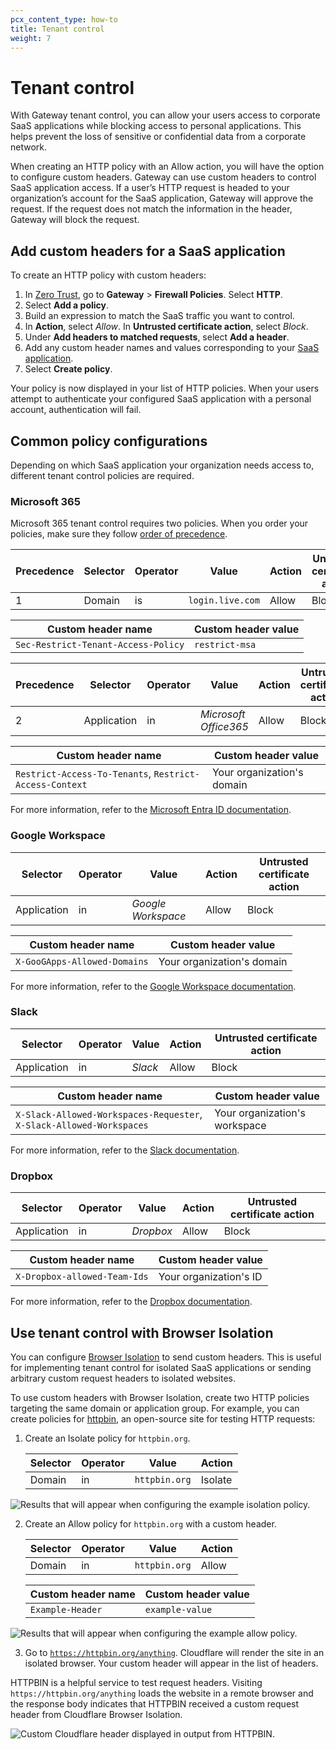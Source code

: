 ```yaml
---
pcx_content_type: how-to
title: Tenant control
weight: 7
---
```


# Tenant control

With Gateway tenant control, you can allow your users access to corporate SaaS applications while blocking access to personal applications. This helps prevent the loss of sensitive or confidential data from a corporate network.

When creating an HTTP policy with an Allow action, you will have the option to configure custom headers. Gateway can use custom headers to control SaaS application access. If a user’s HTTP request is headed to your organization’s account for the SaaS application, Gateway will approve the request. If the request does not match the information in the header, Gateway will block the request.

## Add custom headers for a SaaS application

To create an HTTP policy with custom headers:

1. In [Zero Trust](https://one.dash.cloudflare.com), go to **Gateway** > **Firewall Policies**. Select **HTTP**.
2. Select **Add a policy**.
3. Build an expression to match the SaaS traffic you want to control.
4. In **Action**, select _Allow_. In **Untrusted certificate action**, select _Block_.
5. Under **Add headers to matched requests**, select **Add a header**.
6. Add any custom header names and values corresponding to your [SaaS application](#common-policy-configurations).
7. Select **Create policy**.

Your policy is now displayed in your list of HTTP policies. When your users attempt to authenticate your configured SaaS application with a personal account, authentication will fail.

## Common policy configurations

Depending on which SaaS application your organization needs access to, different tenant control policies are required.

### Microsoft 365

Microsoft 365 tenant control requires two policies. When you order your policies, make sure they follow [order of precedence](/cloudflare-one/policies/gateway/order-of-enforcement/#order-of-precedence).

| Precedence | Selector | Operator | Value            | Action | Untrusted certificate action |
| ---------- | -------- | -------- | ---------------- | ------ | ---------------------------- |
| 1          | Domain   | is       | `login.live.com` | Allow  | Block                        |

| Custom header name                  | Custom header value |
| ----------------------------------- | ------------------- |
| `Sec-Restrict-Tenant-Access-Policy` | `restrict-msa`      |

| Precedence | Selector    | Operator | Value                 | Action | Untrusted certificate action |
| ---------- | ----------- | -------- | --------------------- | ------ | ---------------------------- |
| 2          | Application | in       | _Microsoft Office365_ | Allow  | Block                        |

| Custom header name                                      | Custom header value        |
| ------------------------------------------------------- | -------------------------- |
| `Restrict-Access-To-Tenants`, `Restrict-Access-Context` | Your organization's domain |

For more information, refer to the [Microsoft Entra ID documentation](https://learn.microsoft.com/entra/identity/enterprise-apps/tenant-restrictions).

### Google Workspace

| Selector    | Operator | Value              | Action | Untrusted certificate action |
| ----------- | -------- | ------------------ | ------ | ---------------------------- |
| Application | in       | _Google Workspace_ | Allow  | Block                        |

| Custom header name           | Custom header value        |
| ---------------------------- | -------------------------- |
| `X-GooGApps-Allowed-Domains` | Your organization's domain |

For more information, refer to the [Google Workspace documentation](https://support.google.com/a/answer/1668854).

### Slack

| Selector    | Operator | Value   | Action | Untrusted certificate action |
| ----------- | -------- | ------- | ------ | ---------------------------- |
| Application | in       | _Slack_ | Allow  | Block                        |

| Custom header name                                                   | Custom header value           |
| -------------------------------------------------------------------- | ----------------------------- |
| `X-Slack-Allowed-Workspaces-Requester`, `X-Slack-Allowed-Workspaces` | Your organization's workspace |

For more information, refer to the [Slack documentation](https://slack.com/help/articles/360024821873-Approve-Slack-workspaces-for-your-network).

### Dropbox

| Selector    | Operator | Value     | Action | Untrusted certificate action |
| ----------- | -------- | --------- | ------ | ---------------------------- |
| Application | in       | _Dropbox_ | Allow  | Block                        |

| Custom header name           | Custom header value    |
| ---------------------------- | ---------------------- |
| `X-Dropbox-allowed-Team-Ids` | Your organization's ID |

For more information, refer to the [Dropbox documentation](https://help.dropbox.com/security/network-control).

## Use tenant control with Browser Isolation

You can configure [Browser Isolation](/cloudflare-one/policies/browser-isolation/) to send custom headers. This is useful for implementing tenant control for isolated SaaS applications or sending arbitrary custom request headers to isolated websites.

To use custom headers with Browser Isolation, create two HTTP policies targeting the same domain or application group. For example, you can create policies for [httpbin](https://httpbin.org/), an open-source site for testing HTTP requests:

1. Create an Isolate policy for `httpbin.org`.

   | Selector | Operator | Value         | Action  |
   | -------- | -------- | ------------- | ------- |
   | Domain   | in       | `httpbin.org` | Isolate |

![Results that will appear when configuring the example isolation policy.](/images/cloudflare-one/policies/httpbin-policy-1.png)

2. Create an Allow policy for `httpbin.org` with a custom header.

   | Selector | Operator | Value         | Action |
   | -------- | -------- | ------------- | ------ |
   | Domain   | in       | `httpbin.org` | Allow  |

   | Custom header name | Custom header value |
   | ------------------ | ------------------- |
   | `Example-Header`   | `example-value`     |

![Results that will appear when configuring the example allow policy.](/images/cloudflare-one/policies/httpbin-policy.png)

3. Go to [`https://httpbin.org/anything`](https://httpbin.org/anything). Cloudflare will render the site in an isolated browser. Your custom header will appear in the list of headers.

HTTPBIN is a helpful service to test request headers. Visiting `https://httpbin.org/anything` loads the website in a remote browser and the response body indicates that HTTPBIN received a custom request header from Cloudflare Browser Isolation.

![Custom Cloudflare header displayed in output from HTTPBIN.](/images/cloudflare-one/policies/httpbin.png)
